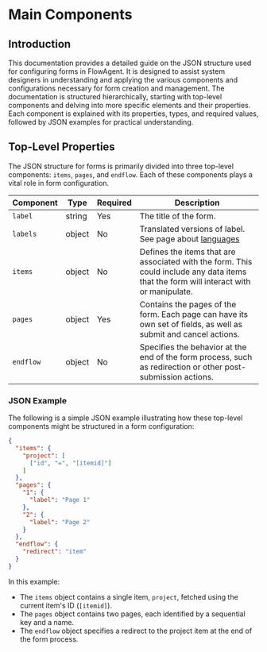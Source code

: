 # Main Components

## Introduction

This documentation provides a detailed guide on the JSON structure used for configuring forms in FlowAgent. It is designed to assist system designers in understanding and applying the various components and configurations necessary for form creation and management. The documentation is structured hierarchically, starting with top-level components and delving into more specific elements and their properties. Each component is explained with its properties, types, and required values, followed by JSON examples for practical understanding.

## Top-Level Properties

The JSON structure for forms is primarily divided into three top-level components: `items`, `pages`, and `endflow`. Each of these components plays a vital role in form configuration.

| Component | Type   | Required | Description |
|-----------|--------|----------|-------------|
| `label`   | string | Yes      | The title of the form. |
| `labels`  | object | No      | Translated versions of label. See page about [languages](/docs/misc/languages) |
| `items`   | object | No       | Defines the items that are associated with the form. This could include any data items that the form will interact with or manipulate. |
| `pages`   | object | Yes      | Contains the pages of the form. Each page can have its own set of fields, as well as submit and cancel actions. |
| `endflow` | object | No       | Specifies the behavior at the end of the form process, such as redirection or other post-submission actions. |

### JSON Example

The following is a simple JSON example illustrating how these top-level components might be structured in a form configuration:

```json
{
  "items": {
    "project": [
      ["id", "=", "[itemid]"]
    ]
  },
  "pages": {
    "1": {
      "label": "Page 1"
    },
    "2": {
      "label": "Page 2"
    }
  },
  "endflow": {
    "redirect": "item"
  }
}
```

In this example:
- The `items` object contains a single item, `project`, fetched using the current item's ID (`[itemid]`).
- The `pages` object contains two pages, each identified by a sequential key and a name.
- The `endflow` object specifies a redirect to the project item at the end of the form process.
